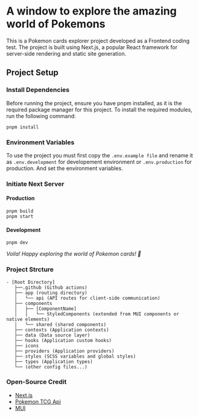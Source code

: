 # A window to explore the amazing world of Pokemons

This is a Pokemon cards explorer project developed as a Frontend coding test. The project is built using Next.js, a popular React framework for server-side rendering and static site generation.

## Project Setup

### Install Dependencies

Before running the project, ensure you have pnpm installed, as it is the required package manager for this project. To install the required modules, run the following command:

```[bash]
pnpm install
```

### Environment Variables

To use the project you must first copy the `.env.example file` and rename it as `.env.development` for developement environment or `.env.production` for production. And set the environment variables.

### Initiate Next Server

#### Production

```[bash]
pnpm build
pnpm start
```

#### Development

```[bash]
pnpm dev
```

*Voila! Happy exploring the world of Pokemon cards! 🌟*

### Project Strcture

```[bash]
- [Root Directory]
   ├──.github (Github actions) 
   ├── app (routing directory)
   │   └── api (API routes for client-side communication)
   ├── components
   │   ├── [ComponentName]
   │   │   └── StyledComponents (extended from MUI components or native elements)
   │   └── shared (shared components)
   ├── contexts (Application contexts)
   ├── data (Data source layer)
   ├── hooks (Application custom hooks)
   ├── icons
   ├── providers (Application providers)
   ├── styles (SCSS variables and global styles)
   ├── types (Application types)
   └── (other config files...)
```

### Open-Source Credit

- [Next.js](https://nextjs.org/)
- [Pokemon TCG Api](https://pokemontcg.io/)
- [MUI](https://mui.com/)
